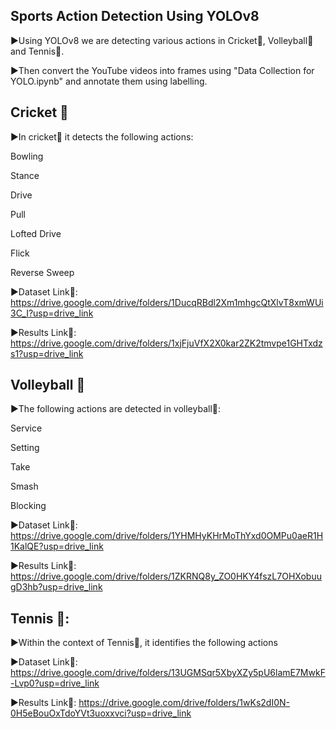 
## Sports Action Detection Using YOLOv8
▶Using YOLOv8 we are detecting various actions in Cricket🏏, Volleyball🏐 and Tennis🎾.

▶Then convert the YouTube videos into frames using "Data Collection for YOLO.ipynb" and annotate them using labelling.


## Cricket 🏏
▶In cricket🏏 it detects the following actions:

Bowling

Stance

Drive

Pull

Lofted Drive

Flick

Reverse Sweep


▶Dataset Link🔗: https://drive.google.com/drive/folders/1DucqRBdl2Xm1mhgcQtXlvT8xmWUi3C_I?usp=drive_link

▶Results Link🔗: https://drive.google.com/drive/folders/1xjFjuVfX2X0kar2ZK2tmvpe1GHTxdzs1?usp=drive_link

## Volleyball 🏐
▶The following actions are detected in volleyball🏐:

Service

Setting

Take

Smash

Blocking

▶Dataset Link🔗:
https://drive.google.com/drive/folders/1YHMHyKHrMoThYxd0OMPu0aeR1H1KalQE?usp=drive_link

▶Results Link🔗: https://drive.google.com/drive/folders/1ZKRNQ8y_ZO0HKY4fszL7OHXobuugD3hb?usp=drive_link

## Tennis 🎾:
▶Within the context of Tennis🎾, it identifies the following actions


▶Dataset Link🔗:
https://drive.google.com/drive/folders/13UGMSqr5XbyXZy5pU6lamE7MwkF-Lvp0?usp=drive_link

▶Results Link🔗: https://drive.google.com/drive/folders/1wKs2dI0N-0H5eBouOxTdoYVt3uoxxvci?usp=drive_link
